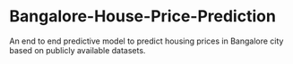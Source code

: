# Bangalore-House-Price-Prediction
An end to end predictive model to predict housing prices in Bangalore city based on publicly available datasets.
